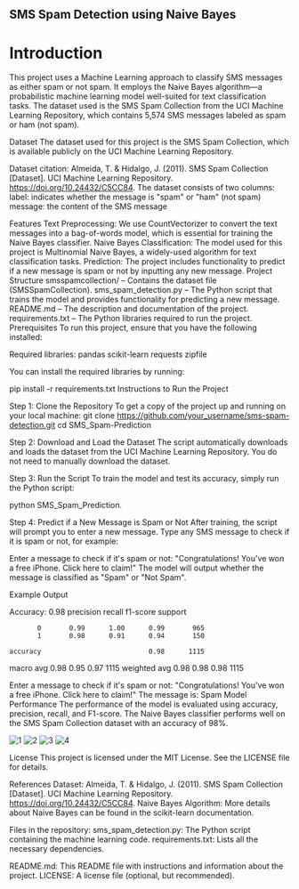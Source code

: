 ## SMS Spam Detection using Naive Bayes
# Introduction
This project uses a Machine Learning approach to classify SMS messages as either spam or not spam. It employs the Naive Bayes algorithm—a probabilistic machine learning model well-suited for text classification tasks. The dataset used is the SMS Spam Collection from the UCI Machine Learning Repository, which contains 5,574 SMS messages labeled as spam or ham (not spam).

Dataset
The dataset used for this project is the SMS Spam Collection, which is available publicly on the UCI Machine Learning Repository.

Dataset citation: Almeida, T. & Hidalgo, J. (2011). SMS Spam Collection [Dataset]. UCI Machine Learning Repository. https://doi.org/10.24432/C5CC84.
The dataset consists of two columns:
label: indicates whether the message is "spam" or "ham" (not spam)
message: the content of the SMS message

Features
Text Preprocessing: We use CountVectorizer to convert the text messages into a bag-of-words model, which is essential for training the Naive Bayes classifier.
Naive Bayes Classification: The model used for this project is Multinomial Naive Bayes, a widely-used algorithm for text classification tasks.
Prediction: The project includes functionality to predict if a new message is spam or not by inputting any new message.
Project Structure
smsspamcollection/ – Contains the dataset file (SMSSpamCollection).
sms_spam_detection.py – The Python script that trains the model and provides functionality for predicting a new message.
README.md – The description and documentation of the project.
requirements.txt – The Python libraries required to run the project.
Prerequisites
To run this project, ensure that you have the following installed:


Required libraries:
pandas
scikit-learn
requests
zipfile

You can install the required libraries by running:



pip install -r requirements.txt
Instructions to Run the Project

Step 1: Clone the Repository
To get a copy of the project up and running on your local machine:
git clone https://github.com/your_username/sms-spam-detection.git
cd SMS_Spam-Prediction

Step 2: Download and Load the Dataset
The script automatically downloads and loads the dataset from the UCI Machine Learning Repository. You do not need to manually download the dataset.

Step 3: Run the Script
To train the model and test its accuracy, simply run the Python script:

python SMS_Spam_Prediction.

Step 4: Predict if a New Message is Spam or Not
After training, the script will prompt you to enter a new message. Type any SMS message to check if it is spam or not, for example:


Enter a message to check if it's spam or not: "Congratulations! You've won a free iPhone. Click here to claim!"
The model will output whether the message is classified as "Spam" or "Not Spam".

Example Output

Accuracy: 0.98
              precision    recall  f1-score   support

           0       0.99      1.00      0.99       965
           1       0.98      0.91      0.94       150

    accuracy                           0.98      1115
   macro avg       0.98      0.95      0.97      1115
weighted avg       0.98      0.98      0.98      1115

Enter a message to check if it's spam or not: "Congratulations! You've won a free iPhone. Click here to claim!"
The message is: Spam
Model Performance
The performance of the model is evaluated using accuracy, precision, recall, and F1-score. The Naive Bayes classifier performs well on the SMS Spam Collection dataset with an accuracy of 98%.

![1](https://github.com/user-attachments/assets/493103c4-6ad4-4948-b6e9-f3150c24604a)
![2](https://github.com/user-attachments/assets/50ffdcc6-6e67-4608-a0cf-47842ee900e2)
![3](https://github.com/user-attachments/assets/0cd9ee95-5c11-492d-bfce-72c5c7f37773)
![4](https://github.com/user-attachments/assets/1083fbc9-6848-4032-90e4-b2519ee0377e)


License
This project is licensed under the MIT License. See the LICENSE file for details.

References
Dataset: Almeida, T. & Hidalgo, J. (2011). SMS Spam Collection [Dataset]. UCI Machine Learning Repository. https://doi.org/10.24432/C5CC84.
Naive Bayes Algorithm: More details about Naive Bayes can be found in the scikit-learn documentation.

Files in the repository:
sms_spam_detection.py: The Python script containing the machine learning code.
requirements.txt: Lists all the necessary dependencies.

README.md: This README file with instructions and information about the project.
LICENSE: A license file (optional, but recommended).
